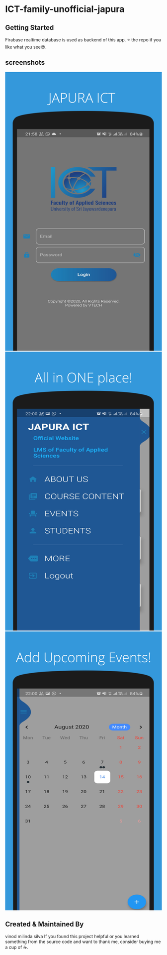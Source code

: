 # ICT-family-unofficial-japura



## Getting Started
Firabase realtime database is used as backend of this app.
⭐ the repo if you like what you see😉.

## screenshots
![](screenshot_1.png)
![](screenshot_2.png)
![](screenshot_3.png)

## Created & Maintained By
   vinod milinda silva
   If you found this project helpful or you learned something from the source code and want to thank me, consider buying me a cup of ☕.
